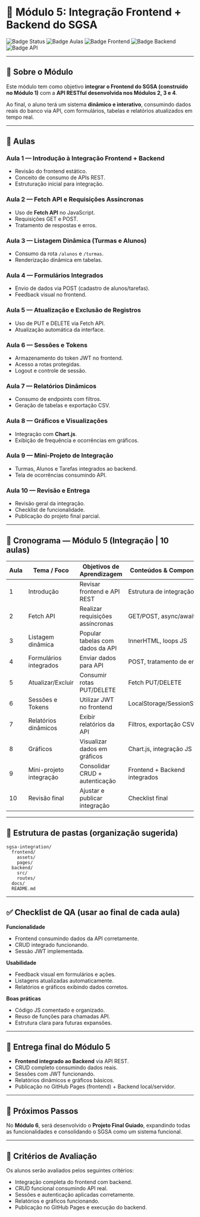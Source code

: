 # 📑 Módulo 5: **Integração Frontend + Backend do SGSA**

![Badge Status](https://img.shields.io/badge/Status-Em%20Desenvolvimento-yellow)
![Badge Aulas](https://img.shields.io/badge/Aulas-10-blue)
![Badge Frontend](https://img.shields.io/badge/Frontend-Bootstrap-orange)
![Badge Backend](https://img.shields.io/badge/Backend-Node.js-green)
![Badge API](https://img.shields.io/badge/API-REST-blue)

---

## 📖 Sobre o Módulo

Este módulo tem como objetivo **integrar o Frontend do SGSA (construído no Módulo 1)** com a **API RESTful desenvolvida nos Módulos 2, 3 e 4**.  

Ao final, o aluno terá um sistema **dinâmico e interativo**, consumindo dados reais do banco via API, com formulários, tabelas e relatórios atualizados em tempo real.

---

## 🔹 Aulas

### Aula 1 — Introdução à Integração Frontend + Backend

- Revisão do frontend estático.  
- Conceito de consumo de APIs REST.  
- Estruturação inicial para integração.  

### Aula 2 — Fetch API e Requisições Assíncronas

- Uso de **Fetch API** no JavaScript.  
- Requisições GET e POST.  
- Tratamento de respostas e erros.  

### Aula 3 — Listagem Dinâmica (Turmas e Alunos)

- Consumo da rota `/alunos` e `/turmas`.  
- Renderização dinâmica em tabelas.  

### Aula 4 — Formulários Integrados

- Envio de dados via POST (cadastro de alunos/tarefas).  
- Feedback visual no frontend.  

### Aula 5 — Atualização e Exclusão de Registros

- Uso de PUT e DELETE via Fetch API.  
- Atualização automática da interface.  

### Aula 6 — Sessões e Tokens

- Armazenamento do token JWT no frontend.  
- Acesso a rotas protegidas.  
- Logout e controle de sessão.  

### Aula 7 — Relatórios Dinâmicos

- Consumo de endpoints com filtros.  
- Geração de tabelas e exportação CSV.  

### Aula 8 — Gráficos e Visualizações

- Integração com **Chart.js**.  
- Exibição de frequência e ocorrências em gráficos.  

### Aula 9 — Mini-Projeto de Integração

- Turmas, Alunos e Tarefas integrados ao backend.  
- Tela de ocorrências consumindo API.  

### Aula 10 — Revisão e Entrega

- Revisão geral da integração.  
- Checklist de funcionalidade.  
- Publicação do projeto final parcial.  

---

## 📅 Cronograma — Módulo 5 (Integração | 10 aulas)

| Aula | Tema / Foco             | Objetivos de Aprendizagem        | Conteúdos & Componentes       | Prática em Sala                     | Entregáveis              |
| ---- | ----------------------- | -------------------------------- | ----------------------------- | ----------------------------------- | ------------------------ |
| 1    | Introdução              | Revisar frontend e API REST      | Estrutura de integração       | Preparar frontend para consumo API  | Setup inicial            |
| 2    | Fetch API               | Realizar requisições assíncronas | GET/POST, async/await         | Testar requisições em tela simples  | Requisição funcionando   |
| 3    | Listagem dinâmica       | Popular tabelas com dados da API | InnerHTML, loops JS           | Tabela de Alunos/Turmas dinâmica    | Listagens integradas     |
| 4    | Formulários integrados  | Enviar dados para API            | POST, tratamento de erro      | Formulário cadastro aluno/tarefa    | Formulários conectados   |
| 5    | Atualizar/Excluir       | Consumir rotas PUT/DELETE        | Fetch PUT/DELETE              | Editar e excluir registros          | CRUD completo            |
| 6    | Sessões e Tokens        | Utilizar JWT no frontend         | LocalStorage/SessionStorage   | Login, logout, rotas protegidas     | Sessão funcional         |
| 7    | Relatórios dinâmicos    | Exibir relatórios da API         | Filtros, exportação CSV       | Relatório frequência/ocorrências    | Relatórios ativos        |
| 8    | Gráficos                | Visualizar dados em gráficos     | Chart.js, integração JS       | Gráfico de frequência e ocorrências | Gráficos visuais         |
| 9    | Mini-projeto integração | Consolidar CRUD + autenticação   | Frontend + Backend integrados | Sistema parcial SGSA                | Integração validada      |
| 10   | Revisão final           | Ajustar e publicar integração    | Checklist final               | Publicação GitHub Pages + API       | Projeto integrado online |

---

## 📂 Estrutura de pastas (organização sugerida)

```plaintext
sgsa-integration/
  frontend/
    assets/
    pages/
  backend/
    src/
    routes/
  docs/
  README.md
```

------

## ✅ Checklist de QA (usar ao final de cada aula)

**Funcionalidade**

- Frontend consumindo dados da API corretamente.
- CRUD integrado funcionando.
- Sessão JWT implementada.

**Usabilidade**

- Feedback visual em formulários e ações.
- Listagens atualizadas automaticamente.
- Relatórios e gráficos exibindo dados corretos.

**Boas práticas**

- Código JS comentado e organizado.
- Reuso de funções para chamadas API.
- Estrutura clara para futuras expansões.

------

## 📌 Entrega final do Módulo 5

- **Frontend integrado ao Backend** via API REST.
- CRUD completo consumindo dados reais.
- Sessões com JWT funcionando.
- Relatórios dinâmicos e gráficos básicos.
- Publicação no GitHub Pages (frontend) + Backend local/servidor.

------

## 🔗 Próximos Passos

No **Módulo 6**, será desenvolvido o **Projeto Final Guiado**, expandindo todas as funcionalidades e consolidando o SGSA como um sistema funcional.

------

## 🎯 Critérios de Avaliação

Os alunos serão avaliados pelos seguintes critérios:

- Integração completa do frontend com backend.
- CRUD funcional consumindo API real.
- Sessões e autenticação aplicadas corretamente.
- Relatórios e gráficos funcionando.
- Publicação no GitHub Pages e execução do backend.
